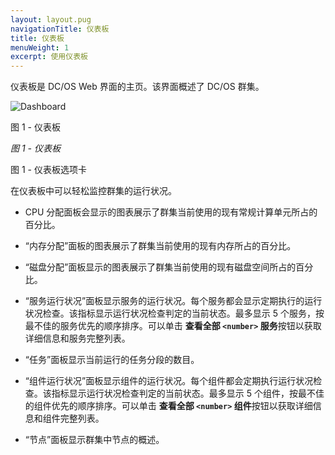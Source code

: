 ```yaml
---
layout: layout.pug
navigationTitle: 仪表板
title: 仪表板
menuWeight: 1
excerpt: 使用仪表板
---
```

仪表板是 DC/OS Web 界面的主页。该界面概述了 DC/OS 群集。

![Dashboard](/mesosphere/dcos/1.12/img/dashboard-ee-1-12.png)

图 1 - 仪表板

*图 1 - 仪表板*

图 1 - 仪表板选项卡

在仪表板中可以轻松监控群集的运行状况。

* CPU 分配面板会显示的图表展示了群集当前使用的现有常规计算单元所占的百分比。

* “内存分配”面板的图表展示了群集当前使用的现有内存所占的百分比。

* “磁盘分配”面板显示的图表展示了群集当前使用的现有磁盘空间所占的百分比。

* “服务运行状况”面板显示服务的运行状况。每个服务都会显示定期执行的运行状况检查。该指标显示运行状况检查判定的当前状态。最多显示 5 个服务，按最不佳的服务优先的顺序排序。可以单击 **查看全部 `<number>` 服务**按钮以获取详细信息和服务完整列表。

* “任务”面板显示当前运行的任务分段的数目。

* “组件运行状况”面板显示组件的运行状况。每个组件都会定期执行运行状况检查。该指标显示运行状况检查判定的当前状态。最多显示 5 个组件，按最不佳的组件优先的顺序排序。可以单击 **查看全部 `<number>` 组件**按钮以获取详细信息和组件完整列表。

* “节点”面板显示群集中节点的概述。
